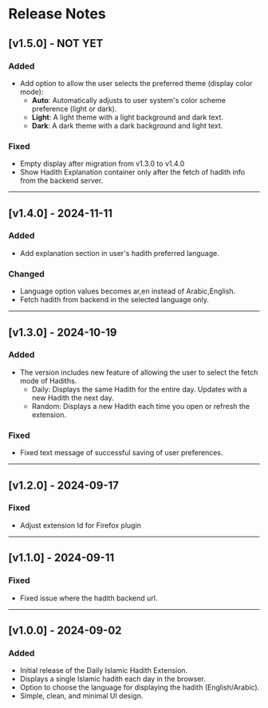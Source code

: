 # Release Notes

## [v1.5.0] - NOT YET

### Added

- Add option to allow the user selects the preferred theme (display color mode):
  - **Auto**: Automatically adjusts to user system's color scheme preference (light or dark).
  - **Light**: A light theme with a light background and dark text.
  - **Dark**: A dark theme with a dark background and light text.

### Fixed
- Empty display after migration from v1.3.0 to v1.4.0
- Show Hadith Explanation container only after the fetch of hadith info from the backend server. 

---

## [v1.4.0] - 2024-11-11

### Added

- Add explanation section in user's hadith preferred language.

### Changed

- Language option values becomes ar,en instead of Arabic,English.
- Fetch hadith from backend in the selected language only.

---

## [v1.3.0] - 2024-10-19

### Added

- The version includes new feature of allowing the user to select the fetch mode of Hadiths.
    - Daily: Displays the same Hadith for the entire day. Updates with a new Hadith the next day.
    - Random: Displays a new Hadith each time you open or refresh the extension.

### Fixed

- Fixed text message of successful saving of user preferences.

---

## [v1.2.0] - 2024-09-17

### Fixed

- Adjust extension Id for Firefox plugin

---

## [v1.1.0] - 2024-09-11

### Fixed

- Fixed issue where the hadith backend url.

---

## [v1.0.0] - 2024-09-02

### Added

- Initial release of the Daily Islamic Hadith Extension.
- Displays a single Islamic hadith each day in the browser.
- Option to choose the language for displaying the hadith (English/Arabic).
- Simple, clean, and minimal UI design.